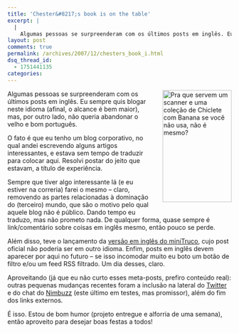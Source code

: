 ```yaml
---
title: 'Chester&#8217;s book is on the table'
excerpt: |
  |
    Algumas pessoas se surpreenderam com os últimos posts em inglês. Eu sempre quis blogar neste idioma (afinal, o alcance é bem maior), mas, por outro lado, não queria abandonar o velho e bom português. O fato é que eu tenho...
layout: post
comments: true
permalink: /archives/2007/12/chesters_book_i.html
dsq_thread_id:
  - 1751441135
categories:
---
```

<span class="mt-enclosure mt-enclosure-image"><img title="Pra que servem um scanner e uma coleção de Chiclete com Banana se você não usa, não é mesmo?" src="//chester.me/archives/img/angel_villa.jpg" width="155" height="252" class="mt-image-right" style="float: right; margin: 0 0 20px 20px;" /></span>Algumas pessoas se surpreenderam com os últimos posts em inglês. Eu sempre quis blogar neste idioma (afinal, o alcance é bem maior), mas, por outro lado, não queria abandonar o velho e bom português.

O fato é que eu tenho um blog corporativo, no qual andei escrevendo alguns artigos interessantes, e estava sem tempo de traduzir para colocar aqui. Resolvi postar do jeito que estavam, a título de experiência.

Sempre que tiver algo interessante lá (e eu estiver na correria) farei o mesmo &#8211; claro, removendo as partes relacionadas à dominação do (terceiro) mundo, que são o motivo pelo qual aquele blog não é público. Dando tempo eu traduzo, mas não prometo nada. De qualquer forma, quase sempre é link/comentário sobre coisas em inglês mesmo, então pouco se perde.

Além disso, teve o lançamento da [versão em inglês do miniTruco][1], cujo post oficial não poderia ser em outro idioma. Enfim, posts em inglês devem aparecer por aqui no futuro &#8211; se isso incomodar muito eu boto um botão de filtro e/ou um feed RSS filtrado. Um dia desses, claro.

Aproveitando (já que eu não curto esses meta-posts, prefiro conteúdo real): outras pequenas mudanças recentes foram a inclusão na lateral do [Twitter][2] e do chat do [Nimbuzz][3] (este último em testes, mas promissor), além do fim dos links externos.

É isso. Estou de bom humor (projeto entregue e alforria de uma semana), então aproveito para desejar boas festas a todos!

 [1]: //chester.me/minitruco_en
 [2]: http://twitter.com/chesterbr
 [3]: http://www.nimbuzz.com/
